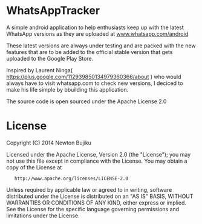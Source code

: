 WhatsAppTracker
===============

A simple android application to help enthusiasts keep up with the latest WhatsApp versions as they
are uploaded at www.whatsapp.com/android

These latest versions are always under testing and are packed with the new features that are to be added to the official stable version that gets uploaded to the Google Play Store.

Inspired by Laurent Ninga( https://plus.google.com/112939850134979360366/about ) who would always have to visit whatsapp.com to check new versions, I deciced to make his life simple by bbuilding this application.

The source code is open sourced under the Apache License 2.0

License
===============

 Copyright (C) 2014 Newton Bujiku

   Licensed under the Apache License, Version 2.0 (the "License");
   you may not use this file except in compliance with the License.
   You may obtain a copy of the License at

       http://www.apache.org/licenses/LICENSE-2.0

   Unless required by applicable law or agreed to in writing, software
   distributed under the License is distributed on an "AS IS" BASIS,
   WITHOUT WARRANTIES OR CONDITIONS OF ANY KIND, either express or implied.
   See the License for the specific language governing permissions and
   limitations under the License.

